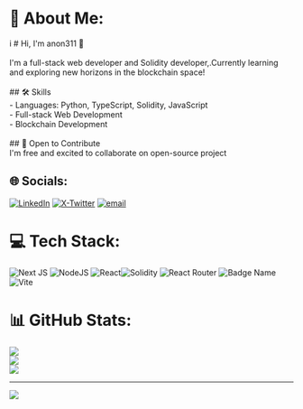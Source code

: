 # 💫 About Me:
i # Hi, I'm anon311 👋<br><br>I'm a full-stack web developer and Solidity developer,.Currently learning and exploring new horizons in the blockchain space!<br><br>## 🛠️ Skills<br>- Languages: Python, TypeScript, Solidity, JavaScript<br>- Full-stack Web Development<br>- Blockchain Development<br><br>## 🤝 Open to Contribute<br>I'm free and excited to collaborate on open-source project


## 🌐 Socials:
[![LinkedIn](https://img.shields.io/badge/LinkedIn-%230077B5.svg?logo=linkedin&logoColor=white)](https://linkedin.com/in/md-ayan-315460369) [![X-Twitter](https://img.shields.io/badge/X-black.svg?logo=X&logoColor=white)](https://x.com/ayan_md97732) [![email](https://img.shields.io/badge/Email-D14836?logo=gmail&logoColor=white)](mailto:mdayan1qaz@gmail.com) 

# 💻 Tech Stack:
![Next JS](https://img.shields.io/badge/Next-black?style=for-the-badge&logo=next.js&logoColor=white) ![NodeJS](https://img.shields.io/badge/node.js-6DA55F?style=for-the-badge&logo=node.js&logoColor=white) ![React](https://img.shields.io/badge/react-%2320232a.svg?style=for-the-badge&logo=react&logoColor=%2361DAFB)![Solidity](https://img.shields.io/badge/Solidity-%23363636.svg?style=for-the-badge&logo=solidity&logoColor=white) ![React Router](https://img.shields.io/badge/React_Router-CA4245?style=for-the-badge&logo=react-router&logoColor=white) ![Badge Name](https://img.shields.io/badge/tRPC-%232596BE.svg?style=for-the-badge&logo=tRPC&logoColor=white) ![Vite](https://img.shields.io/badge/vite-%23646CFF.svg?style=for-the-badge&logo=vite&logoColor=white)
# 📊 GitHub Stats:
![](https://github-readme-stats.vercel.app/api?username=Mdayan13&theme=dark&hide_border=false&include_all_commits=false&count_private=false)<br/>
![](https://nirzak-streak-stats.vercel.app/?user=Mdayan13&theme=dark&hide_border=false)<br/>
![](https://github-readme-stats.vercel.app/api/top-langs/?username=Mdayan13&theme=dark&hide_border=false&include_all_commits=false&count_private=false&layout=compact)

---
[![](https://visitcount.itsvg.in/api?id=Mdayan13&icon=0&color=3)](https://visitcount.itsvg.in)

<!-- Proudly created with GPRM ( https://gprm.itsvg.in ) -->
